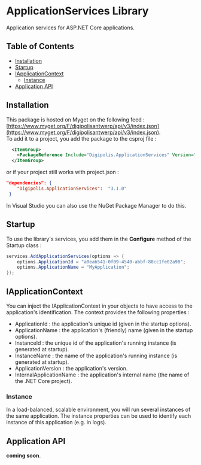 # ApplicationServices Library

Application services for ASP.NET Core applications.

## Table of Contents

<!-- START doctoc generated TOC please keep comment here to allow auto update -->
<!-- DON'T EDIT THIS SECTION, INSTEAD RE-RUN doctoc TO UPDATE -->


- [Installation](#installation)
- [Startup](#startup)
- [IApplicationContext](#iapplicationcontext)
  - [Instance](#instance)
- [Application API](#application-api)

<!-- END doctoc generated TOC please keep comment here to allow auto update -->


## Installation

This package is hosted on Myget on the following feed : [https://www.myget.org/F/digipolisantwerp/api/v3/index.json](https://www.myget.org/F/digipolisantwerp/api/v3/index.json).  
To add it to a project, you add the package to the csproj file :

```xml
  <ItemGroup>
    <PackageReference Include="Digipolis.ApplicationServices" Version="3.1.0" />
  </ItemGroup>
``` 

or if your project still works with project.json :

``` json 
"dependencies": {
    "Digipolis.ApplicationServices":  "3.1.0"
 }
``` 

In Visual Studio you can also use the NuGet Package Manager to do this.

## Startup

To use the library's services, you add them in the **Configure** method of the Startup class :

```csharp
services.AddApplicationServices(options => {
    options.ApplicationId = "a0eab541-0f09-4540-abbf-88cc1fe02a90";
    options.ApplicationName = "MyApplication";
});
```  

## IApplicationContext

You can inject the IApplicationContext in your objects to have access to the application's identification. The context provides the following properties :

- ApplicationId : the application's unique id (given in the startup options).
- ApplicationName : the application's (friendly) name (given in the startup options).
- InstanceId : the unique id of the application's running instance (is generated at startup).
- InstanceName : the name of the application's running instance (is generated at startup).
- ApplicationVersion : the application's version.
- InternalApplicationName : the application's internal name (the name of the .NET Core project).


### Instance

In a load-balanced, scalable environment, you will run several instances of the same application. The instance properties can be used to identify each 
instance of this application (e.g. in logs).

## Application API

__coming soon__.